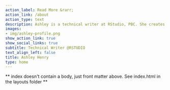 ```yaml
---
action_label: Read More &rarr;
action_link: /about
action_type: text
description: Ashley is a technical writer at RStudio, PBC. She creates software/product documentation that empathizes with our audience and solves user documentation needs.
images:
- img/ashley-profile.png
show_action_link: true
show_social_links: true
subtitle: Technical Writer @RSTUDIO
text_align_left: false
title: Ashley Henry
type: home
---
```


** index doesn't contain a body, just front matter above.
See index.html in the layouts folder **
